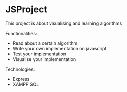 # JSProject

This project is about visualising and learning algorithms

Functionalities:
* Read about a certain algorithm
* Write your own implementation on javascript
* Test your implementation
* Visualise your implementation

Technologies:
* Express
* XAMPP SQL
